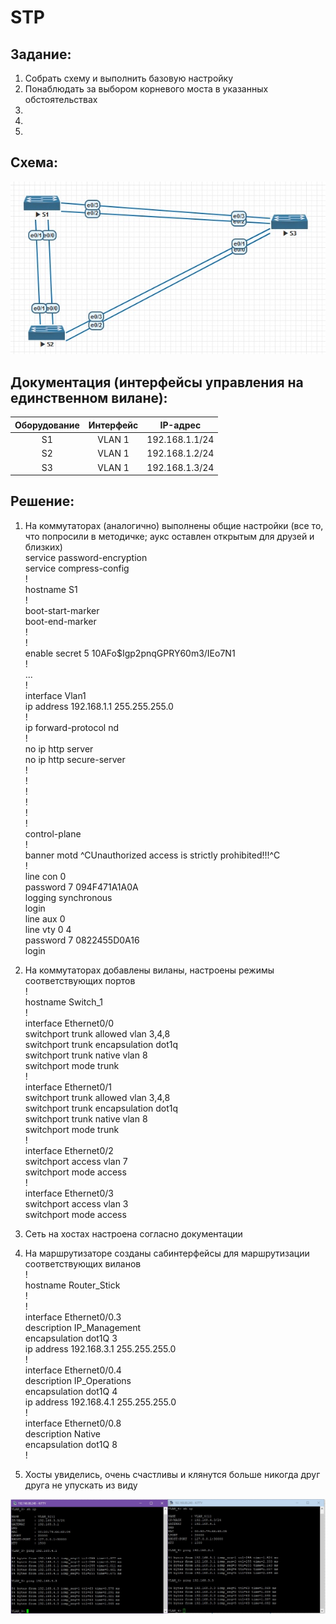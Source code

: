 ﻿# STP

## Задание:
1. Собрать схему и выполнить базовую настройку
2. Понаблюдать за выбором корневого моста в указанных обстоятельствах
3. 
4. 
5. 


## Схема:
![alt-текст](https://github.com/StuporMundiOmsk/OTUS_Networks/blob/main/Homeworks/00_STP_Basis/%D0%A2%D0%BE%D0%BF%D0%BE%D0%BB%D0%BE%D0%B3%D0%B8%D1%8F_STP.jpg "Топология STP")



## Документация (интерфейсы управления на единственном вилане):
|    Оборудование  |  Интерфейс   | IP-адрес        | 
|:----------------:|:------------:|:---------------:|                                                                                       
| S1               |     VLAN 1   | 192.168.1.1/24  |
|    S2            |  VLAN 1      | 192.168.1.2/24  |
|      S3          |  VLAN 1      | 192.168.1.3/24  |    



## Решение:
1) На коммутаторах (аналогично) выполнены общие настройки (все то, что попросили в методичке; аукс оставлен открытым для друзей и близких)  
service password-encryption  
service compress-config  
!  
hostname S1  
!  
boot-start-marker  
boot-end-marker  
!  
!  
enable secret 5 $1$0AFo$Igp2pnqGPRY60m3/IEo7N1    
!  
...  
!  
interface Vlan1  
 ip address 192.168.1.1 255.255.255.0  
!  
ip forward-protocol nd  
!  
no ip http server  
no ip http secure-server  
!  
!  
!  
!  
!  
!  
control-plane  
!  
banner motd ^CUnauthorized access is strictly prohibited!!!^C  
!  
line con 0  
 password 7 094F471A1A0A  
 logging synchronous  
 login  
line aux 0  
line vty 0 4  
 password 7 0822455D0A16  
 login  



2) На коммутаторах добавлены виланы, настроены режимы соответствующих портов  
!    
hostname Switch_1    
!  
interface Ethernet0/0  
 switchport trunk allowed vlan 3,4,8    
 switchport trunk encapsulation dot1q   
 switchport trunk native vlan 8   
 switchport mode trunk     
!  
interface Ethernet0/1  
 switchport trunk allowed vlan 3,4,8  
 switchport trunk encapsulation dot1q  
 switchport trunk native vlan 8  
 switchport mode trunk  
!  
interface Ethernet0/2  
 switchport access vlan 7  
 switchport mode access  
!  
interface Ethernet0/3  
 switchport access vlan 3  
 switchport mode access  
   
3) Сеть на хостах настроена согласно документации  
  
4) На маршрутизаторе созданы сабинтерфейсы для маршрутизации соответствующих виланов  
!  
hostname Router_Stick  
!  
!  
interface Ethernet0/0.3  
 description IP_Management  
 encapsulation dot1Q 3  
 ip address 192.168.3.1 255.255.255.0  
!  
interface Ethernet0/0.4  
 description IP_Operations  
 encapsulation dot1Q 4  
 ip address 192.168.4.1 255.255.255.0  
!  
interface Ethernet0/0.8  
 description Native  
 encapsulation dot1Q 8  
!  

5) Хосты увиделись, очень счастливы и клянутся больше никогда друг друга не упускать из виду  

![alt-текст](https://github.com/StuporMundiOmsk/OTUS_Networks/blob/main/Homeworks/00_VLAN_Basis/%D0%98%D0%B3%D0%BE%D0%B3%D0%BE.jpg "Печальный итог")




